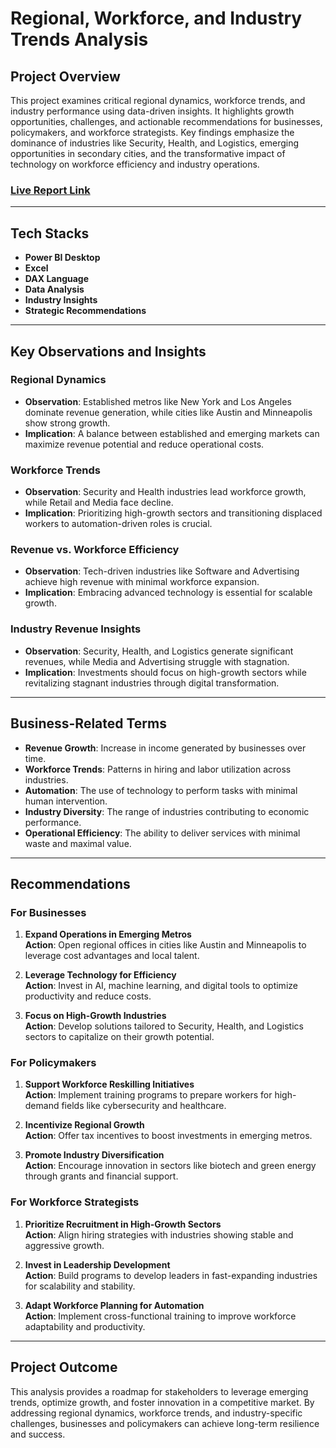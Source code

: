 # **Regional, Workforce, and Industry Trends Analysis**

## **Project Overview**

This project examines critical regional dynamics, workforce trends, and industry performance using data-driven insights. It highlights growth opportunities, challenges, and actionable recommendations for businesses, policymakers, and workforce strategists. Key findings emphasize the dominance of industries like Security, Health, and Logistics, emerging opportunities in secondary cities, and the transformative impact of technology on workforce efficiency and industry operations.

### **[Live Report Link](https://app.powerbi.com/view?r=eyJrIjoiYzM1ZGZlYzQtMDIwNy00YmM2LWFiNjItZWQ3NjYwZmRkZDY1IiwidCI6ImM2ZTU0OWIzLTVmNDUtNDAzMi1hYWU5LWQ0MjQ0ZGM1YjJjNCJ9)**

---

## **Tech Stacks**

- **Power BI Desktop**
- **Excel**
- **DAX Language**
- **Data Analysis**
- **Industry Insights**
- **Strategic Recommendations**

---

## **Key Observations and Insights**

### **Regional Dynamics**
- **Observation**: Established metros like New York and Los Angeles dominate revenue generation, while cities like Austin and Minneapolis show strong growth.
- **Implication**: A balance between established and emerging markets can maximize revenue potential and reduce operational costs.

### **Workforce Trends**
- **Observation**: Security and Health industries lead workforce growth, while Retail and Media face decline.
- **Implication**: Prioritizing high-growth sectors and transitioning displaced workers to automation-driven roles is crucial.

### **Revenue vs. Workforce Efficiency**
- **Observation**: Tech-driven industries like Software and Advertising achieve high revenue with minimal workforce expansion.
- **Implication**: Embracing advanced technology is essential for scalable growth.

### **Industry Revenue Insights**
- **Observation**: Security, Health, and Logistics generate significant revenues, while Media and Advertising struggle with stagnation.
- **Implication**: Investments should focus on high-growth sectors while revitalizing stagnant industries through digital transformation.

---

## **Business-Related Terms**

- **Revenue Growth**: Increase in income generated by businesses over time.
- **Workforce Trends**: Patterns in hiring and labor utilization across industries.
- **Automation**: The use of technology to perform tasks with minimal human intervention.
- **Industry Diversity**: The range of industries contributing to economic performance.
- **Operational Efficiency**: The ability to deliver services with minimal waste and maximal value.

---

## **Recommendations**

### **For Businesses**
1. **Expand Operations in Emerging Metros**  
   **Action**: Open regional offices in cities like Austin and Minneapolis to leverage cost advantages and local talent.  
   
2. **Leverage Technology for Efficiency**  
   **Action**: Invest in AI, machine learning, and digital tools to optimize productivity and reduce costs.  
   
3. **Focus on High-Growth Industries**  
   **Action**: Develop solutions tailored to Security, Health, and Logistics sectors to capitalize on their growth potential.

### **For Policymakers**
1. **Support Workforce Reskilling Initiatives**  
   **Action**: Implement training programs to prepare workers for high-demand fields like cybersecurity and healthcare.  

2. **Incentivize Regional Growth**  
   **Action**: Offer tax incentives to boost investments in emerging metros.  

3. **Promote Industry Diversification**  
   **Action**: Encourage innovation in sectors like biotech and green energy through grants and financial support.

### **For Workforce Strategists**
1. **Prioritize Recruitment in High-Growth Sectors**  
   **Action**: Align hiring strategies with industries showing stable and aggressive growth.  

2. **Invest in Leadership Development**  
   **Action**: Build programs to develop leaders in fast-expanding industries for scalability and stability.  

3. **Adapt Workforce Planning for Automation**  
   **Action**: Implement cross-functional training to improve workforce adaptability and productivity.

---

## **Project Outcome**

This analysis provides a roadmap for stakeholders to leverage emerging trends, optimize growth, and foster innovation in a competitive market. By addressing regional dynamics, workforce trends, and industry-specific challenges, businesses and policymakers can achieve long-term resilience and success.
